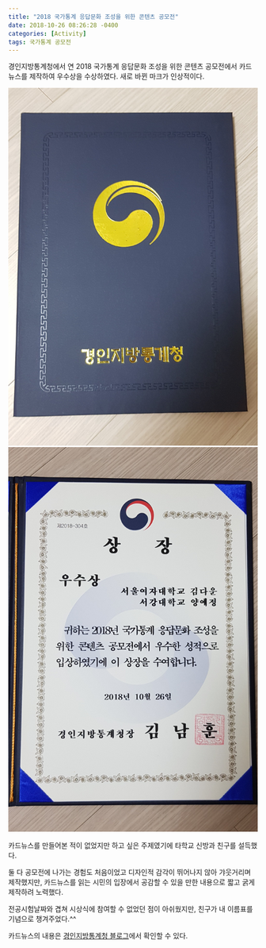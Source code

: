 ```yaml
---
title: "2018 국가통계 응답문화 조성을 위한 콘텐츠 공모전"
date: 2018-10-26 08:26:28 -0400
categories: [Activity]
tags: 국가통계 공모전
---
```


경인지방통계청에서 연 2018 국가통계 응답문화 조성을 위한 콘텐츠 공모전에서 카드뉴스를 제작하여 우수상을 수상하였다.
새로 바뀐 마크가 인상적이다.

![out](/img/공모전1.jpg)
![in](/img/공모전.jpg)

카드뉴스를 만들어본 적이 없었지만 하고 싶은 주제였기에 타학교 신방과 친구를 설득했다.

둘 다 공모전에 나가는 경험도 처음이었고 디자인적 감각이 뛰어나지 않아 갸웃거리며 제작했지만, 카드뉴스를 읽는 시민의 입장에서 공감할 수 있을 만한 내용으로 짧고 굵게 제작하려 노력했다.

전공시험날짜와 겹쳐 시상식에 참여할 수 없었던 점이 아쉬웠지만, 친구가 내 이름표를 기념으로 챙겨주었다.^^

카드뉴스의 내용은 [경인지방통계청 블로그](https://blog.naver.com/kostat_giro/221370664699)에서 확인할 수 있다.


